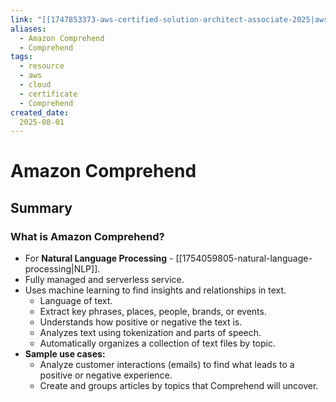 ```yaml
---
link: "[[1747853373-aws-certified-solution-architect-associate-2025|aws Certified Solution Architect Associate 2025]]"
aliases: 
  - Amazon Comprehend
  - Comprehend
tags:
  - resource
  - aws
  - cloud
  - certificate
  - Comprehend
created_date:
  2025-08-01
---
```

# Amazon Comprehend
## Summary
### What is Amazon Comprehend?
- For **Natural Language Processing** - [[1754059805-natural-language-processing|NLP]].
- Fully managed and serverless service.
- Uses machine learning to find insights and relationships in text.
  - Language of text.
  - Extract key phrases, places, people, brands, or events.
  - Understands how positive or negative the text is.
  - Analyzes text using tokenization and parts of speech.
  - Automatically organizes a collection of text files by topic.
- **Sample use cases:**
  - Analyze customer interactions (emails) to find what leads to a positive or negative experience.
  - Create and groups articles by topics that Comprehend will uncover.


